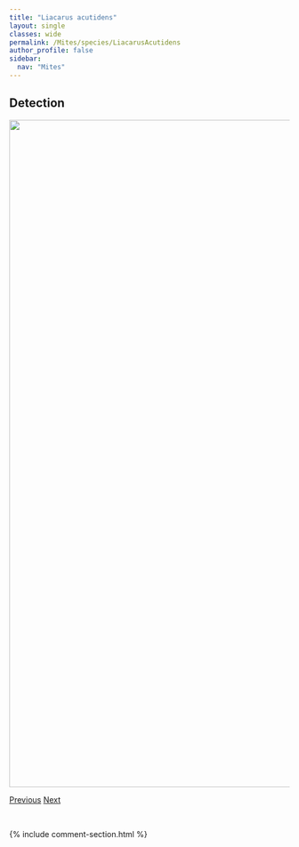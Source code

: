 ```yaml
---
title: "Liacarus acutidens"
layout: single
classes: wide
permalink: /Mites/species/LiacarusAcutidens
author_profile: false
sidebar:
  nav: "Mites"
---
```


<h2>Detection</h2>

<a href="https://drive.google.com/uc?export=view&id=1ItJ76HfpRZC7mbSkAypW6riL7pDys-1a">
<img src="https://drive.google.com/uc?export=view&id=1ItJ76HfpRZC7mbSkAypW6riL7pDys-1a" height = "1200" width = "800">
</a>


<a href="/DevelopmentWebsite/Mites/species/LepidozetesSp2LML" class="pagination--pager" title="Lepidozetes sp. 2 LML">Previous</a> <a href="/DevelopmentWebsite/Mites/species/LimnozetesCanadensissl" class="pagination--pager" title="Limnozetes canadensis s.l.">Next</a>

<p>&nbsp;</p>

{% include comment-section.html %}
